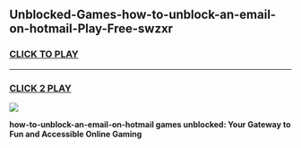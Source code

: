 
## Unblocked-Games-how-to-unblock-an-email-on-hotmail-Play-Free-swzxr
<h3>
<a href="https://premium76.site?title=how-to-unblock-an-email-on-hotmail&ref=18A1">CLICK TO PLAY</a></h3>
<hr>

<h3>
<a href="https://premium76.site?title=how-to-unblock-an-email-on-hotmail&ref=18A1">CLICK 2 PLAY</a>
  
</h3>

<a href="https://premium76.site?title=how-to-unblock-an-email-on-hotmail&ref=18A1"><img src="https://clearcache.store/games.png"></a>


**how-to-unblock-an-email-on-hotmail games unblocked: Your Gateway to Fun and Accessible Online Gaming**
